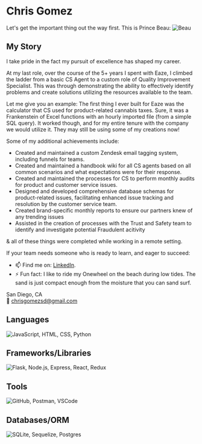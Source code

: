 # Chris Gomez

Let's get the important thing out the way first. This is Prince Beau:
![Beau](https://bigdogenergy.github.io/img/BeauLake.jpg)

## My Story

I take pride in the fact my pursuit of excellence has shaped my career.

At my last role, over the course of the 5+ years I spent with Eaze, I climbed the ladder from a basic CS Agent
to a custom role of Quality Improvement Specialist. This was through demonstrating the ability to effectively
identify problems and create solutions utilizing the resources available to the team.

Let me give you an example: The first thing I ever built for Eaze was the calculator that CS used for product-related cannabis taxes. 
Sure, it was a Frankenstein of Excel functions with an hourly imported file (from a simple SQL query). It worked though, and for my
entire tenure with the company we would utilize it. They may still be using some of my creations now!

Some of my additional achievements include:

- Created and maintained a custom Zendesk email tagging system, including funnels for teams.
- Created and maintained a handbook wiki for all CS agents based on all common scenarios and what expectations were for their response.
- Created and maintained the processes for CS to perform monthly audits for product and customer service issues. 
- Designed and developed comprehensive database schemas for product-related issues, facilitating enhanced issue tracking and resolution by the customer service team.
- Created brand-specific monthly reports to ensure our partners knew of any trending issues
- Assisted in the creation of processes with the Trust and Safety team to identify and investigate potential Fraudulent acitivity

& all of these things were completed while working in a remote setting.


If your team needs someone who is ready to learn, and eager to succeed:
- 📫 Find me on: [LinkedIn](https://www.linkedin.com/in/chris-gomez-714508158/).
- ⚡ Fun fact: I like to ride my Onewheel on the beach during low tides. The sand is just compact enough from the moisture that you can sand surf.

San Diego, CA  
📧 chrisgomezsd@gmail.com

## Languages
![JavaScript, HTML, CSS, Python](https://skillicons.dev/icons?i=js,html,css,py)

## Frameworks/Libraries
![Flask, Node.js, Express, React, Redux](https://skillicons.dev/icons?i=flask,nodejs,express,react,redux)

## Tools
![GitHub, Postman, VSCode](https://skillicons.dev/icons?i=github,postman,vscode)

## Databases/ORM
![SQLite, Sequelize, Postgres](https://skillicons.dev/icons?i=sqlite,sequelize,postgres)
